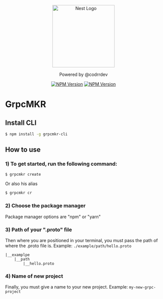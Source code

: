 <p align="center">
  <a href="http://nestjs.com/" target="blank"><img src="https://res.cloudinary.com/codrrdev/image/upload/v1681815884/codrr-banner_bgrxvs.png" width="200" alt="Nest Logo" /></a>
</p>
 <p align="center">Powered by @codrrdev</p>
 <p align="center">
 <a href="https://www.npmjs.com/package/grpcmkr-cli"><img src="https://img.shields.io/npm/v/grpcmkr-cli" alt="NPM Version" /></a>
 <a href="https://www.npmjs.com/package/grpcmkr-cli"><img src="https://img.shields.io/npm/l/grpcmkr-cli" alt="NPM Version" /></a>
 </p>


# GrpcMKR

## Install CLI
```bash
$ npm install -g grpcmkr-cli
```

## How to use
### 1) To get started, run the following command:
```bash
$ grpcmkr create
```
Or also his alias

```bash
$ grpcmkr cr
```

### 2) Choose the package manager
Package manager options are "npm" or "yarn"

### 3) Path of your ".proto" file
Then where you are positioned in your terminal, you must pass the path of where the .proto file is. Example: `./example/path/hello.proto`
```
|__examplpe
    |__path
        |__hello.proto
```

### 4) Name of new project
Finally, you must give a name to your new project. Example: `my-new-grpc-project`

